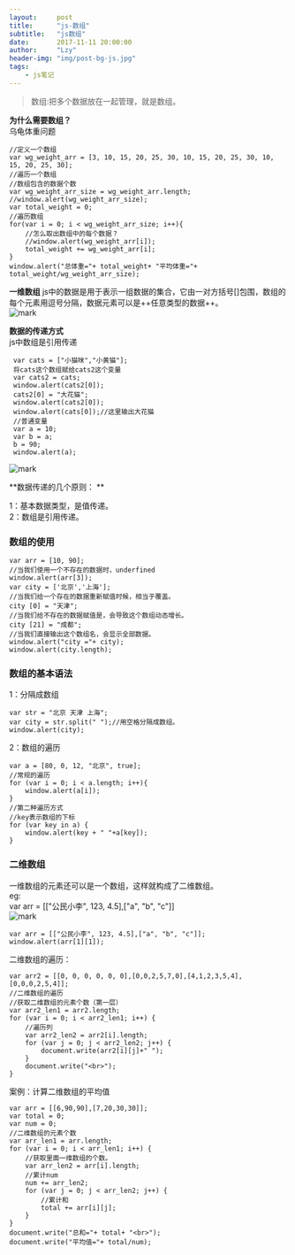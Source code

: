 ```yaml
---
layout:     post
title:      "js-数组"
subtitle:   "js数组"
date:       2017-11-11 20:00:00
author:     "Lzy"
header-img: "img/post-bg-js.jpg"
tags:
    - js笔记
---
```

>数组:把多个数据放在一起管理，就是数组。  
  
**为什么需要数组？**  
乌龟体重问题  

```
//定义一个数组
var wg_weight_arr = [3, 10, 15, 20, 25, 30, 10, 15, 20, 25, 30, 10, 15, 20, 25, 30];
//遍历一个数组
//数组包含的数据个数
var wg_weight_arr_size = wg_weight_arr.length;
//window.alert(wg_weight_arr_size);
var total_weight = 0;
//遍历数组
for(var i = 0; i < wg_weight_arr_size; i++){
	//怎么取出数组中的每个数据？
	//window.alert(wg_weight_arr[i]);
	total_weight += wg_weight_arr[i];
}
window.alert("总体重="+ total_weight+ "平均体重="+ total_weight/wg_weight_arr_size);
```
**一维数组**
js中的数据是用于表示一组数据的集合，它由一对方括号[]包围，数组的每个元素用逗号分隔，数据元素可以是++任意类型的数据++。  
![mark](http://oyy6ppgxt.bkt.clouddn.com/blog/171111/C3g74gIbf6.png?imageslim)
  
**数据的传递方式**  
js中数组是引用传递    

```
 var cats = ["小猫咪","小黄猫"];
 将cats这个数组赋给cats2这个变量 
 var cats2 = cats;
 window.alert(cats2[0]);
 cats2[0] = "大花猫";
 window.alert(cats2[0]);
 window.alert(cats[0]);//这里输出大花猫
 //普通变量
 var a = 10;
 var b = a;
 b = 90;
 window.alert(a);
```
![mark](http://oyy6ppgxt.bkt.clouddn.com/blog/171111/JDK6Gieae6.png?imageslim)

**数据传递的几个原则：  **

1：基本数据类型，是值传递。  
2：数组是引用传递。  
  
###   数组的使用

```
var arr = [10, 90];
//当我们使用一个不存在的数据时，underfined
window.alert(arr[3]);
var city = ['北京','上海'];
//当我们给一个存在的数据重新赋值时候，相当于覆盖。
city [0] = "天津"; 
//当我们给不存在的数据赋值是，会导致这个数组动态增长。
city [21] = "成都";
//当我们直接输出这个数组名，会显示全部数据。
window.alert("city ="+ city);
window.alert(city.length);
```
### 数组的基本语法
1：分隔成数组  

```
var str = "北京 天津 上海";
var city = str.split(" ");//用空格分隔成数组。
window.alert(city);
```
2：数组的遍历

```
var a = [80, 0, 12, "北京", true];
//常规的遍历
for (var i = 0; i < a.length; i++){
	window.alert(a[i]);
}   
//第二种遍历方式
//key表示数组的下标
for (var key in a) {
	window.alert(key + " "+a[key]);
}
```
### 二维数组
一维数组的元素还可以是一个数组，这样就构成了二维数组。  
eg:  
var arr = [["公民小李", 123, 4.5],["a", "b", "c"]]  
![mark](http://oyy6ppgxt.bkt.clouddn.com/blog/171112/mh9G4hfFbb.png?imageslim)  

```
var arr = [["公民小李", 123, 4.5],["a", "b", "c"]];
window.alert(arr[1][1]);
```
二维数组的遍历：  

```
var arr2 = [[0, 0, 0, 0, 0, 0],[0,0,2,5,7,0],[4,1,2,3,5,4],[0,0,0,2,5,4]];
//二维数组的遍历
//获取二维数组的元素个数（第一层）
var arr2_len1 = arr2.length;
for (var i = 0; i < arr2_len1; i++) {
	//遍历列
	var arr2_len2 = arr2[i].length;
	for (var j = 0; j < arr2_len2; j++) {
		document.write(arr2[i][j]+" ");
	}
	document.write("<br>");
}
```
案例：计算二维数组的平均值  

```
var arr = [[6,90,90],[7,20,30,30]];
var total = 0;
var num = 0;
//二维数组的元素个数
var arr_len1 = arr.length;
for (var i = 0; i < arr_len1; i++) {
	//获取里面一维数组的个数。
	var arr_len2 = arr[i].length;
	//累计num
	num += arr_len2;
	for (var j = 0; j < arr_len2; j++) {
		//累计和
		total += arr[i][j];
	}
}
document.write("总和="+ total+ "<br>");
document.write("平均值="+ total/num);
```




